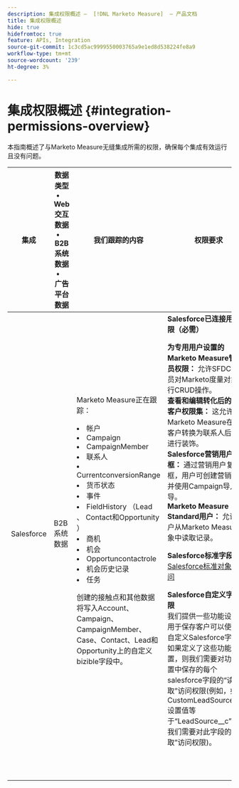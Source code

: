 ```yaml
---
description: 集成权限概述 —  [!DNL Marketo Measure]  — 产品文档
title: 集成权限概述
hide: true
hidefromtoc: true
feature: APIs, Integration
source-git-commit: 1c3cd5ac9999550003765a9e1ed8d538224fe8a9
workflow-type: tm+mt
source-wordcount: '239'
ht-degree: 3%

---
```


# 集成权限概述 {#integration-permissions-overview}

本指南概述了与Marketo Measure无缝集成所需的权限，确保每个集成有效运行且没有问题。

<table>
<thead>
  <tr>
    <th style="width:10%">集成</th>
    <th style="width:20%">数据类型
    <li>Web交互数据</li>
    <li>B2B系统数据</li>
    <li>广告平台数据</li></th>
    <th style="width:30%">我们跟踪的内容</th>
    <th style="width:40%">权限要求</th>
  </tr>
</thead>
<tbody>
  <tr>
    <td>Salesforce</td>
    <td>B2B系统数据    
</td>
    <td>Marketo Measure正在跟踪：
    <p>
    <li>帐户</li>
    <li>Campaign</li>
    <li>CampaignMember</li>
    <li>联系人</li>
    <li>CurrentconversionRange</li>
    <li>货币状态</li>
    <li>事件</li>
    <li>FieldHistory （Lead 、 Contact和Opportunity ）</li>
    <li>商机</li>
    <li>机会</li>
    <li>Opportuncontactrole</li>
    <li>机会历史记录</li>
    <li>任务</li>
<p>
创建的接触点和其他数据将写入Account、Campaign、CampaignMember、Case、Contact、Lead和Opportunity上的自定义bizible字段中。</td>
    <td><b>Salesforce已连接用户权限（必需）</b>
    <p>
    <b>为专用用户设置的Marketo Measure管理员权限：</b> 允许SFDC管理员对Marketo度量对象执行CRUD操作。
    <br>
    <b>查看和编辑转化后的潜在客户权限集：</b> 这允许Marketo Measure在潜在客户转换为联系人后对其进行装饰。
    <br>
    <b>Salesforce营销用户复选框：</b> 通过营销用户复选框，用户可创建营销活动并使用Campaign导入向导。
    <br>
    <b>Marketo Measure Standard用户：</b> 允许用户从Marketo Measure对象中读取记录。
    <p>
    <b>Salesforce标准字段权限</b>
    <a href="/help/configuration-and-setup/marketo-measure-and-salesforce/how-marketo-measure-and-salesforce-interact.md">Salesforce标准对象和访问</a>
    <p>
    <b>Salesforce自定义字段权限</b>
    <br>
    我们提供一些功能设置，用于保存客户可以使用的自定义Salesforce字段。 如果定义了这些功能设置，则我们需要对功能设置中保存的每个salesforce字段的“读取”访问权限(例如，如果CustomLeadSourceField设置值等于“LeadSource__c”，则我们需要对此字段的“读取”访问权限)。
    </td>
  </tr>
  <tr>
    <td></td>
    <td></td>
    <td></td>
    <td></td>
  </tr>
  <tr>
    <td></td>
    <td></td>
    <td></td>
    <td></td>
  </tr>
  <tr>
    <td></td>
    <td></td>
    <td></td>
    <td></td>
  </tr>
  <tr>
    <td></td>
    <td></td>
    <td></td>
    <td></td>
  </tr>
  <tr>
    <td></td>
    <td></td>
    <td></td>
    <td></td>
  </tr>
  <tr>
    <td></td>
    <td></td>
    <td></td>
    <td></td>
  </tr>
  <tr>
    <td></td>
    <td></td>
    <td></td>
    <td></td>
  </tr>
  <tr>
    <td></td>
    <td></td>
    <td></td>
    <td></td>
  </tr>
  <tr>
    <td></td>
    <td></td>
    <td></td>
    <td></td>
  </tr>
</tbody>
</table>
